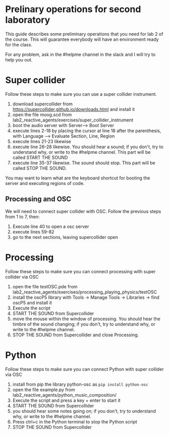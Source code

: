 # Prelinary operations for second laboratory

This guide describes some preliminary operations that you need for lab 2 of the course.
This will guarantee everybody will have an environment ready for the class.

For any problem, ask in the #helpme channel in the slack and I will try to help you out.

# Super collider
Follow these steps to make sure you can use a super collider instrument.


1. download supercollider from https://supercollider.github.io/downloads.html and install it
2. open the file moog.scd from lab2_reactive_agents/exercises/super_collider_instrument
3. boot the audio server with Server--> Boot Server 
4. execute lines 2-18 by placing the cursor at line 18 after the parenthesis, with Language --> Evaluate Section, Line, Region
5. execute lines 21-23 likewise
6. execute line 26-28 likewise. You should hear a sound; if you don't, try to understand why, or write to the #helpme channel. This part will be called START THE SOUND
7. execute line 35-37 likewise. The sound should stop. This part will be called STOP THE SOUND.

You may want to learn what are the keyboard shortcut for booting the server and executing regions of code.


## Processing and OSC
We will need to connect super collider with OSC. Follow the previous steps from 1 to 7, then:

1. Execute line 40 to open a osc server
2. execute lines 59-82
3. go to the next sections, leaving supercollider open

# Processing
Follow these steps to make sure you can connect processing with super collider via OSC

1. open the file testOSC.pde from lab2_reactive_agents/exercises/processing_playing_physics/testOSC
2. install the oscP5 library with Tools -> Manage Tools -> Libraries -> find oscP5 and install it
3. Execute the script
4. START THE SOUND from Supercollider
5. move the mouse within the window of processing. You should hear the timbre of the sound changing; if you don't, try to understand why, or write to the #helpme channel.
6. STOP THE SOUND from Supercollider and close Processing.


# Python
Follow these steps to make sure you can connect Python with super collider via OSC

1. install from pip the library python-osc as ```pip install python-osc```
2. open the file example.py  from lab2_reactive_agents/python_music_composition/
3. Execute the script and press a key + enter to start it
4. START THE SOUND from Supercollider
5. you should hear some notes going on; if you don't, try to understand why, or write to the #helpme channel.
6. Press ctrl+c in the Python terminal to stop the Python script
7. STOP THE SOUND from Supercollider


